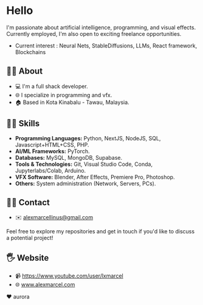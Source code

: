 # Hello 

I'm passionate about artificial intelligence, programming, and visual effects. 
Currently employed, I'm also open to exciting freelance opportunities. 
- Current interest : Neural Nets, StableDiffusions, LLMs, React framework, Blockchains

## 👨‍💻 About

- 💻 I'm a full shack developer.
- 🌐 I specialize in programming and vfx.
- 🏠 Based in Kota Kinabalu - Tawau, Malaysia.

## 🤷‍♂️ Skills

- **Programming Languages:** Python, NextJS, NodeJS, SQL, Javascript+HTML+CSS, PHP.
- **AI/ML Frameworks:** PyTorch.
- **Databases:** MySQL, MongoDB, Supabase.
- **Tools & Technologies:** Git, Visual Studio Code, Conda, Jupyterlabs/Colab, Arduino.
- **VFX Software:** Blender, After Effects, Premiere Pro, Photoshop.
- **Others:** System administration (Network, Servers, PCs). 

## 🙅‍♂️ Contact

- ✉️ alexmarcellinus@gmail.com

Feel free to explore my repositories and get in touch if you'd like to discuss a potential project!

## 🖐 Website

- 📹 https://www.youtube.com/user/lxmarcel
- 🌐 www.alexmarcel.com

❤ aurora
